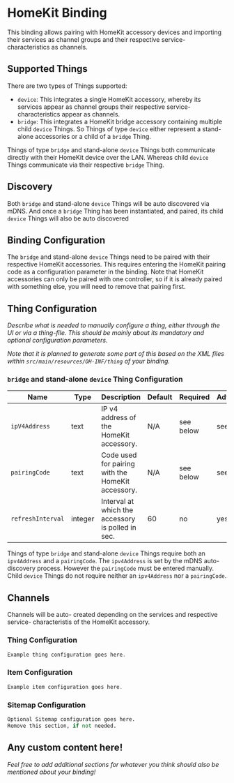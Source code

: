 # HomeKit Binding

This binding allows pairing with HomeKit accessory devices and importing their services as channel groups and their respective service- characteristics as channels.

## Supported Things

There are two types of Things supported:

- `device`: This integrates a single HomeKit accessory, whereby its services appear as channel groups their respective service- characteristics appear as channels.
- `bridge`: This integrates a HomeKit bridge accessory containing multiple child `device` Things.
So Things of type `device` either represent a stand-alone accessories or a child of a `bridge` Thing.

Things of type `bridge` and stand-alone `device` Things both communicate directly with their HomeKit device over the LAN.
Whereas child `device` Things communicate via their respective `bridge` Thing.

## Discovery

Both `bridge` and stand-alone `device` Things will be auto discovered via mDNS.
And once a `bridge` Thing has been instantiated, and paired, its child `device` Things will also be auto discovered

## Binding Configuration

The `bridge` and stand-alone `device` Things need to be paired with their respective HomeKit accessories.
This requires entering the HomeKit pairing code as a configuration parameter in the binding.
Note that HomeKit accessories can only be paired with one controller, so if it is already paired with something else, you will need to remove that pairing first.

## Thing Configuration

_Describe what is needed to manually configure a thing, either through the UI or via a thing-file._
_This should be mainly about its mandatory and optional configuration parameters._

_Note that it is planned to generate some part of this based on the XML files within ```src/main/resources/OH-INF/thing``` of your binding._

### `bridge` and stand-alone `device` Thing Configuration

| Name              | Type    | Description                                       | Default | Required  | Advanced  |
|-------------------|---------|---------------------------------------------------|---------|-----------|-----------|
| `ipV4Address`     | text    | IP v4 address of the HomeKit accessory.           | N/A     | see below | see below |
| `pairingCode`     | text    | Code used for pairing with the HomeKit accessory. | N/A     | see below | see below |
| `refreshInterval` | integer | Interval at which the accessory is polled in sec. | 60      | no        | yes       |

Things of type `bridge` and stand-alone `device` Things require both an `ipv4Address` and a `pairingCode`.
The `ipv4Address` is set by the mDNS auto- discovery process.
However the `pairingCode` must be entered manually.
Child `device` Things do not require neither an `ipv4Address` nor a `pairingCode`.

## Channels

Channels will be auto- created depending on the services and respective service- characteristis of the HomeKit accessory.

### Thing Configuration

```java
Example thing configuration goes here.
```

### Item Configuration

```java
Example item configuration goes here.
```

### Sitemap Configuration

```perl
Optional Sitemap configuration goes here.
Remove this section, if not needed.
```

## Any custom content here!

_Feel free to add additional sections for whatever you think should also be mentioned about your binding!_
